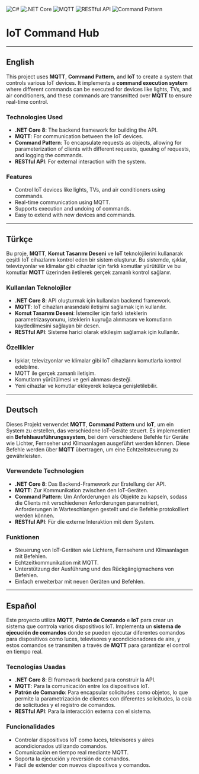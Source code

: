 ![C#](https://img.shields.io/badge/language-C%23-blue)
![.NET Core](https://img.shields.io/badge/.NET%20Core-8-blue)
![MQTT](https://img.shields.io/badge/MQTT-enabled-green)
![RESTful API](https://img.shields.io/badge/RESTful-API-orange)
![Command Pattern](https://img.shields.io/badge/Design%20Pattern-Command-yellow)  


# IoT Command Hub

---

## English 

This project uses **MQTT**, **Command Pattern**, and **IoT** to create a system that controls various IoT devices. It implements a **command execution system** where different commands can be executed for devices like lights, TVs, and air conditioners, and these commands are transmitted over **MQTT** to ensure real-time control.

### Technologies Used
- **.NET Core 8**: The backend framework for building the API.
- **MQTT**: For communication between the IoT devices.
- **Command Pattern**: To encapsulate requests as objects, allowing for parameterization of clients with different requests, queuing of requests, and logging the commands.
- **RESTful API**: For external interaction with the system.

### Features
- Control IoT devices like lights, TVs, and air conditioners using commands.
- Real-time communication using MQTT.
- Supports execution and undoing of commands.
- Easy to extend with new devices and commands.

---

## Türkçe 

Bu proje, **MQTT**, **Komut Tasarımı Deseni** ve **IoT** teknolojilerini kullanarak çeşitli IoT cihazlarını kontrol eden bir sistem oluşturur. Bu sistemde, ışıklar, televizyonlar ve klimalar gibi cihazlar için farklı komutlar yürütülür ve bu komutlar **MQTT** üzerinden iletilerek gerçek zamanlı kontrol sağlanır.

### Kullanılan Teknolojiler
- **.NET Core 8**: API oluşturmak için kullanılan backend framework.
- **MQTT**: IoT cihazları arasındaki iletişimi sağlamak için kullanılır.
- **Komut Tasarımı Deseni**: İstemciler için farklı isteklerin parametrizasyonunu, isteklerin kuyruğa alınmasını ve komutların kaydedilmesini sağlayan bir desen.
- **RESTful API**: Sisteme harici olarak etkileşim sağlamak için kullanılır.

### Özellikler
- Işıklar, televizyonlar ve klimalar gibi IoT cihazlarını komutlarla kontrol edebilme.
- MQTT ile gerçek zamanlı iletişim.
- Komutların yürütülmesi ve geri alınması desteği.
- Yeni cihazlar ve komutlar ekleyerek kolayca genişletilebilir.

---

## Deutsch 

Dieses Projekt verwendet **MQTT**, **Command Pattern** und **IoT**, um ein System zu erstellen, das verschiedene IoT-Geräte steuert. Es implementiert ein **Befehlsausführungssystem**, bei dem verschiedene Befehle für Geräte wie Lichter, Fernseher und Klimaanlagen ausgeführt werden können. Diese Befehle werden über **MQTT** übertragen, um eine Echtzeitsteuerung zu gewährleisten.

### Verwendete Technologien
- **.NET Core 8**: Das Backend-Framework zur Erstellung der API.
- **MQTT**: Zur Kommunikation zwischen den IoT-Geräten.
- **Command Pattern**: Um Anforderungen als Objekte zu kapseln, sodass die Clients mit verschiedenen Anforderungen parametriert, Anforderungen in Warteschlangen gestellt und die Befehle protokolliert werden können.
- **RESTful API**: Für die externe Interaktion mit dem System.

### Funktionen
- Steuerung von IoT-Geräten wie Lichtern, Fernsehern und Klimaanlagen mit Befehlen.
- Echtzeitkommunikation mit MQTT.
- Unterstützung der Ausführung und des Rückgängigmachens von Befehlen.
- Einfach erweiterbar mit neuen Geräten und Befehlen.

---

## Español 

Este proyecto utiliza **MQTT**, **Patrón de Comando** e **IoT** para crear un sistema que controla varios dispositivos IoT. Implementa un **sistema de ejecución de comandos** donde se pueden ejecutar diferentes comandos para dispositivos como luces, televisores y acondicionadores de aire, y estos comandos se transmiten a través de **MQTT** para garantizar el control en tiempo real.

### Tecnologías Usadas
- **.NET Core 8**: El framework backend para construir la API.
- **MQTT**: Para la comunicación entre los dispositivos IoT.
- **Patrón de Comando**: Para encapsular solicitudes como objetos, lo que permite la parametrización de clientes con diferentes solicitudes, la cola de solicitudes y el registro de comandos.
- **RESTful API**: Para la interacción externa con el sistema.

### Funcionalidades
- Controlar dispositivos IoT como luces, televisores y aires acondicionados utilizando comandos.
- Comunicación en tiempo real mediante MQTT.
- Soporta la ejecución y reversión de comandos.
- Fácil de extender con nuevos dispositivos y comandos.
